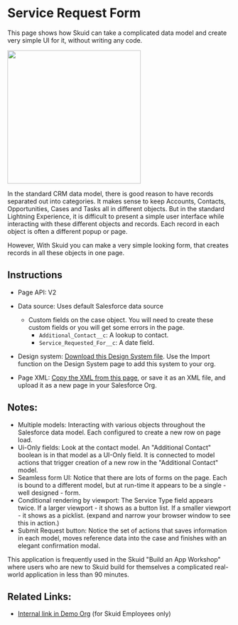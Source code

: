 # Service Request Form

This page shows how Skuid can take a complicated data model and create very simple UI for it,  without writing any code. 

<img src="ServiceRequest.png" width="300"></img>

In the standard CRM data model,  there is good reason to have records separated out into categories.  It makes sense to keep Accounts, Contacts, Opportunities, Cases and Tasks all in different objects.  But in the standard Lightning Experience, it is difficult to present a simple user interface while interacting with these different objects and records.  Each record in each object is often a different popup or page. 

However, With Skuid you can make a very simple looking form, that creates records in all these objects in one page. 

## Instructions
- Page API:  V2
- Data source: Uses default Salesforce data source
    - Custom fields on the case object.  You will need to create these custom fields or you will get some errors in the page. 
        - `Additional_Contact__c`:   A lookup to contact. 
        - `Service_Requested_For__c`: A date field. 

- Design system: [Download this Design System file](CrispinConstruction.designsystem?raw=true).  Use the Import function on the Design System page to add this system to your org. 
- Page XML:  [Copy the XML from this page](Service_Request.xml?raw=true), or save it as an XML file, and upload it as a new page in your Salesforce Org.  

## Notes:

- Multiple models: Interacting with various objects throughout the Salesforce data model. Each configured to create a new row on page load. 
- Ui-Only fields: Look at the contact model. An "Additional Contact" boolean is in that model as a UI-Only field. It is connected to model actions that trigger creation of a new row in the "Additional Contact" model. 
- Seamless form UI: Notice that there are lots of forms on the page. Each is bound to a different model, but at run-time it appears to be a single - well designed - form. 
- Conditional rendering by viewport: The Service Type field appears twice.  If a larger viewport - it shows as a button list.  If a smaller viewport - it shows as a picklist.  (expand and narrow your browser window to see this in action.)
- Submit Request button: Notice the set of actions that saves information in each model,  moves reference data into the case and finishes with an elegant confirmation modal. 


This application is frequently used in the Skuid "Build an App Workshop" where users who are new to Skuid build for themselves a complicated real-world application in less than 90 minutes. 

## Related Links: 

- [Internal link in Demo Org](https://skuid-demo--skuid.na37.visual.force.com/apex/skuid__ui?page=ServiceRequests) (for Skuid Employees only)
